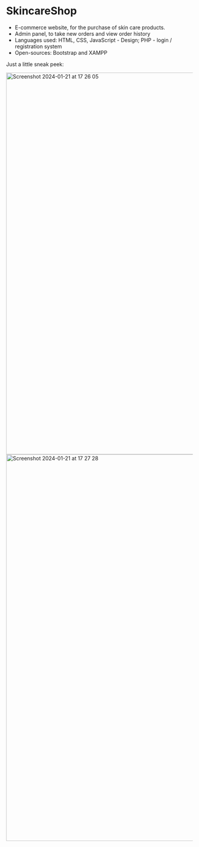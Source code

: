 # SkincareShop
* E-commerce website, for the purchase of skin care products.
* Admin panel, to take new orders and view order history
* Languages used: HTML, CSS, JavaScript - Design; PHP - login / registration system
* Open-sources: Bootstrap and XAMPP

Just a little sneak peek:

  <img width="1027" alt="Screenshot 2024-01-21 at 17 26 05" src="https://github.com/ruhstratp/SkincareShop/assets/32817506/d230d2f8-f2ac-47ab-8eb2-7ef9429e5292">
  
  <img width="1040" alt="Screenshot 2024-01-21 at 17 27 28" src="https://github.com/ruhstratp/SkincareShop/assets/32817506/ab8ebe6d-977a-4e4d-b96b-9968eccf17d3">
